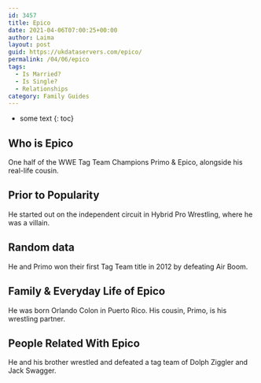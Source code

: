 ```yaml
---
id: 3457
title: Epico
date: 2021-04-06T07:00:25+00:00
author: Laima
layout: post
guid: https://ukdataservers.com/epico/
permalink: /04/06/epico
tags:
  - Is Married?
  - Is Single?
  - Relationships
category: Family Guides
---
```


* some text
{: toc}


## Who is Epico
                  
                  
                  
One half of the WWE Tag Team Champions Primo & Epico, alongside his real-life cousin.
                  
              
            
              
            
                
                
                
## Prior to Popularity
                  
                  
                  
He started out on the independent circuit in Hybrid Pro Wrestling, where he was a villain.
                  
              
            
              
            
                
                
                
## Random data
                  
                  
                  
He and Primo won their first Tag Team title in 2012 by defeating Air Boom.
                  
              
            
              
            
                
                
                
## Family & Everyday Life of Epico
                  
                  
                  
He was born Orlando Colon in Puerto Rico. His cousin, Primo, is his wrestling partner. 
                  
              
            
              
            
                
                
                
## People Related With Epico
                  
                  
                  
He and his brother wrestled and defeated a tag team of Dolph Ziggler and Jack Swagger.
                  
              
            
              
            
                
              
            
              
              
            
            
              
            
          
          
          
